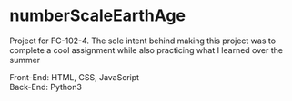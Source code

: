# numberScaleEarthAge
Project for FC-102-4. 
The sole intent behind making this project was to complete a cool assignment while also practicing what I learned over the summer<br>

Front-End: HTML, CSS, JavaScript<br>
Back-End: Python3

